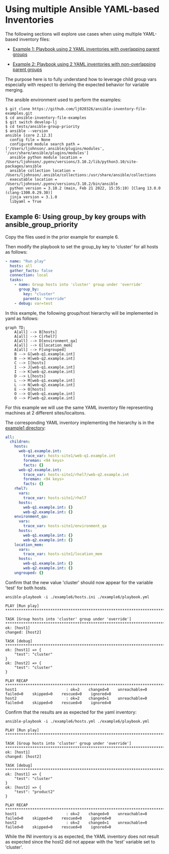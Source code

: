 
Using multiple Ansible YAML-based Inventories  
===

The following sections will explore use cases when using multiple YAML-based inventory files:

* [Example 1: Playbook using 2 YAML inventories with overlapping parent groups](#Example-01)

* [Example 2: Playbook using 2 YAML inventories with non-overlapping parent groups](#Example-02)

The purpose here is to fully understand how to leverage child group vars especially with respect to deriving the expected behavior for variable merging. 

The ansible environment used to perform the examples:

```output
$ git clone https://github.com/lj020326/ansible-inventory-file-examples.git
$ cd ansible-inventory-file-examples
$ git switch develop-lj
$ cd tests/ansible-group-priority
$ ansible --version
ansible [core 2.12.3]
  config file = None
  configured module search path = ['/Users/ljohnson/.ansible/plugins/modules', '/usr/share/ansible/plugins/modules']
  ansible python module location = /Users/ljohnson/.pyenv/versions/3.10.2/lib/python3.10/site-packages/ansible
  ansible collection location = /Users/ljohnson/.ansible/collections:/usr/share/ansible/collections
  executable location = /Users/ljohnson/.pyenv/versions/3.10.2/bin/ansible
  python version = 3.10.2 (main, Feb 21 2022, 15:35:10) [Clang 13.0.0 (clang-1300.0.29.30)]
  jinja version = 3.1.0
  libyaml = True
```



## <a id="Example-06"></a>Example 6: Using group_by key groups with ansible_group_priority

Copy the files used in the prior example for example 6.

Then modify the playbook to set the group_by key to 'cluster' for all hosts as follows:

```yaml
- name: "Run play"
  hosts: all
  gather_facts: false
  connection: local
  tasks:
    - name: Group hosts into 'cluster' group under 'override'
      group_by:
        key: "cluster"
        parents: "override"
    - debug: var=test
```


In this example, the following group/host hierarchy will be implemented in yaml as follows:

```mermaid
graph TD;
    A[all] --> B[hosts]
    A[all] --> C[rhel7]
    A[all] --> D[environment_qa]
    A[all] --> E[location_mem]
    A[all] --> F[ungrouped]
    B --> G[web-q1.example.int]
    B --> H[web-q2.example.int]
    C --> I[hosts]
    I --> J[web-q1.example.int]
    I --> K[web-q2.example.int]
    D --> L[hosts]
    L --> M[web-q1.example.int]
    L --> N[web-q2.example.int]
    E --> O[hosts]
    O --> Q[web-q1.example.int]
    O --> P[web-q2.example.int]
```

For this example we will use the same YAML inventory file representing machines at 2 different sites/locaitons.

The corresponding YAML inventory implementing the hierarchy is in the [example1 directory](./example1):

```yaml
all:
  children:
    hosts:
      web-q1.example.int:
        trace_var: hosts-site1/web-q1.example.int
        foreman: <94 keys>
        facts: {}
      web-q2.example.int:
        trace_var: hosts-site1/rhel7/web-q2.example.int
        foreman: <94 keys>
        facts: {}
    rhel7:
      vars:
        trace_var: hosts-site1/rhel7
      hosts:
        web-q1.example.int: {}
        web-q2.example.int: {}
    environment_qa:
      vars:
        trace_var: hosts-site1/environment_qa
      hosts:
        web-q1.example.int: {}
        web-q2.example.int: {}
    location_mem:
      vars:
        trace_var: hosts-site1/location_mem
      hosts:
        web-q1.example.int: {}
        web-q2.example.int: {}
    ungrouped: {}

```


Confirm that the new value 'cluster' should now appear for the variable 'test' for both hosts.

```output
ansible-playbook -i ./example6/hosts.ini ./example6/playbook.yml 

PLAY [Run play] **********************************************************************************************************************************************************************************************************************************************************

TASK [Group hosts into 'cluster' group under 'override'] *****************************************************************************************************************************************************************************************************************
ok: [host1]
changed: [host2]

TASK [debug] *************************************************************************************************************************************************************************************************************************************************************
ok: [host1] => {
    "test": "cluster"
}
ok: [host2] => {
    "test": "cluster"
}

PLAY RECAP ***************************************************************************************************************************************************************************************************************************************************************
host1                      : ok=2    changed=0    unreachable=0    failed=0    skipped=0    rescued=0    ignored=0   
host2                      : ok=2    changed=1    unreachable=0    failed=0    skipped=0    rescued=0    ignored=0   
```

Confirm that the results are as expected for the yaml inventory:

```output
ansible-playbook -i ./example6/hosts.yml ./example6/playbook.yml 

PLAY [Run play] **********************************************************************************************************************************************************************************************************************************************************

TASK [Group hosts into 'cluster' group under 'override'] *****************************************************************************************************************************************************************************************************************
ok: [host1]
changed: [host2]

TASK [debug] *************************************************************************************************************************************************************************************************************************************************************
ok: [host1] => {
    "test": "cluster"
}
ok: [host2] => {
    "test": "product2"
}

PLAY RECAP ***************************************************************************************************************************************************************************************************************************************************************
host1                      : ok=2    changed=0    unreachable=0    failed=0    skipped=0    rescued=0    ignored=0   
host2                      : ok=2    changed=1    unreachable=0    failed=0    skipped=0    rescued=0    ignored=0   
```

While the INI inventory is as expected, the YAML inventory does not result as expected since the host2 did not appear with the 'test' variable set to 'cluster'.
